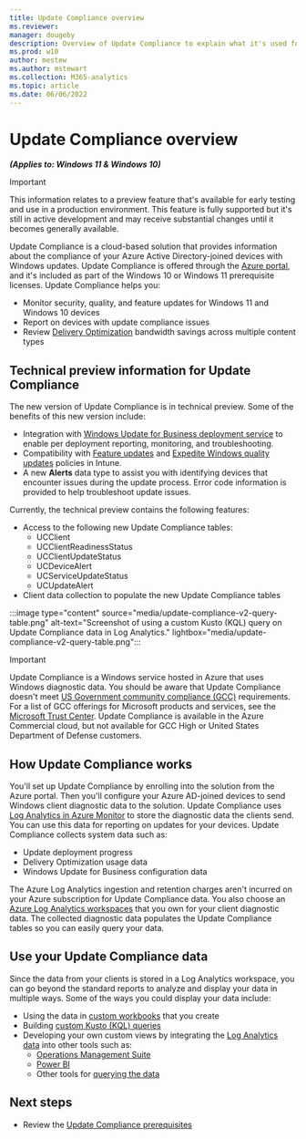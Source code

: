 ```yaml
---
title: Update Compliance overview
ms.reviewer: 
manager: dougeby
description: Overview of Update Compliance to explain what it's used for and the cloud services it relies on. 
ms.prod: w10
author: mestew
ms.author: mstewart
ms.collection: M365-analytics
ms.topic: article
ms.date: 06/06/2022
---
```


# Update Compliance overview
<!--37063317, 30141258, 37063041-->
***(Applies to: Windows 11 & Windows 10)***

> [!Important]
> This information relates to a preview feature that's available for early testing and use in a production environment. This feature is fully supported but it's still in active development and may receive substantial changes until it becomes generally available.

Update Compliance is a cloud-based solution that provides information about the compliance of your Azure Active Directory-joined devices with Windows updates. Update Compliance is offered through the [Azure portal](https://portal.azure.com), and it's included as part of the Windows 10 or Windows 11 prerequisite licenses. Update Compliance helps you:

- Monitor security, quality, and feature updates for Windows 11 and Windows 10 devices
- Report on devices with update compliance issues
- Review [Delivery Optimization](../do/waas-delivery-optimization.md) bandwidth savings across multiple content types

## Technical preview information for Update Compliance

The new version of Update Compliance is in technical preview. Some of the benefits of this new version include:

- Integration with [Windows Update for Business deployment service](deployment-service-overview.md) to enable per deployment reporting, monitoring, and troubleshooting.
- Compatibility with [Feature updates](/mem/intune/protect/windows-10-feature-updates) and [Expedite Windows quality updates](/mem/intune/protect/windows-10-expedite-updates) policies in Intune.
- A new **Alerts** data type to assist you with identifying devices that encounter issues during the update process. Error code information is provided to help troubleshoot update issues.

Currently, the technical preview contains the following features:

- Access to the following new Update Compliance tables:
    - UCClient
    - UCClientReadinessStatus
    - UCClientUpdateStatus
    - UCDeviceAlert
    - UCServiceUpdateStatus
    - UCUpdateAlert
- Client data collection to populate the new Update Compliance tables

:::image type="content" source="media/update-compliance-v2-query-table.png" alt-text="Screenshot of using a custom Kusto (KQL) query on Update Compliance data in Log Analytics." lightbox="media/update-compliance-v2-query-table.png":::

> [!IMPORTANT]
> Update Compliance is a Windows service hosted in Azure that uses Windows diagnostic data. You should be aware that Update Compliance doesn't meet [US Government community compliance (GCC)](/office365/servicedescriptions/office-365-platform-service-description/office-365-us-government/gcc#us-government-community-compliance) requirements. For a list of GCC offerings for Microsoft products and services, see the [Microsoft Trust Center](/compliance/regulatory/offering-home). Update Compliance is available in the Azure Commercial cloud, but not available for GCC High or United States Department of Defense customers.

## How Update Compliance works

You'll set up Update Compliance by enrolling into the solution from the Azure portal. Then you'll configure your Azure AD-joined devices to send Windows client diagnostic data to the solution. Update Compliance uses [Log Analytics in Azure Monitor](/azure/azure-monitor/logs/log-analytics-overview) to store the diagnostic data the clients send. You can use this data for reporting on updates for your devices. Update Compliance collects system data such as:

- Update deployment progress
- Delivery Optimization usage data
- Windows Update for Business configuration data

The Azure Log Analytics ingestion and retention charges aren't incurred on your Azure subscription for Update Compliance data. You also choose an [Azure Log Analytics workspaces](/azure/azure-monitor/logs/log-analytics-overview) that you own for your client diagnostic data. The collected diagnostic data populates the Update Compliance tables so you can easily query your data.

## Use your Update Compliance data

Since the data from your clients is stored in a Log Analytics workspace, you can go beyond the standard reports to analyze and display your data in multiple ways. Some of the ways you could display your data include:

- Using the data in [custom workbooks](/azure/azure-monitor/visualize/workbooks-overview) that you create
- Building [custom Kusto (KQL) queries](/azure/azure-monitor/logs/log-query-overview)
- Developing your own custom views by integrating the [Log Analytics data](/azure/azure-monitor/visualize/tutorial-logs-dashboards) into other tools such as:
   - [Operations Management Suite](/azure/azure-monitor/agents/om-agents)
   - [Power BI](/azure/azure-monitor/logs/log-powerbi)
   - Other tools for [querying the data](/azure/azure-monitor/logs/log-query-overview)

## Next steps

- Review the [Update Compliance prerequisites](update-compliance-v2-prerequisites.md)
